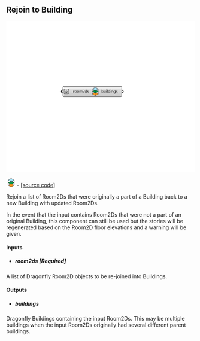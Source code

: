 ## Rejoin to Building

![](../../images/components/Rejoin_to_Building.png)

![](../../images/icons/Rejoin_to_Building.png) - [[source code]](https://github.com/ladybug-tools/dragonfly-grasshopper/blob/master/dragonfly_grasshopper/src//DF%20Rejoin%20to%20Building.py)


Rejoin a list of Room2Ds that were originally a part of a Building back to a new Building with updated Room2Ds. 

In the event that the input contains Room2Ds that were not a part of an original Building, this component can still be used but the stories will be regenerated based on the Room2D floor elevations and a warning will be given. 



#### Inputs
* ##### room2ds [Required]
A list of Dragonfly Room2D objects to be re-joined into Buildings. 

#### Outputs
* ##### buildings
Dragonfly Buildings containing the input Room2Ds. This may be multiple buildings when the input Room2Ds originally had several different parent buildings. 
